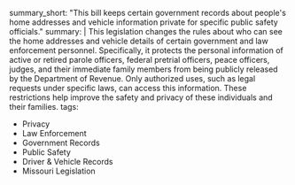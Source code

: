 summary_short: "This bill keeps certain government records about people's home addresses and vehicle information private for specific public safety officials."
summary: |
  This legislation changes the rules about who can see the home addresses and vehicle details of certain government and law enforcement personnel. Specifically, it protects the personal information of active or retired parole officers, federal pretrial officers, peace officers, judges, and their immediate family members from being publicly released by the Department of Revenue. Only authorized uses, such as legal requests under specific laws, can access this information. These restrictions help improve the safety and privacy of these individuals and their families.
tags:
  - Privacy
  - Law Enforcement
  - Government Records
  - Public Safety
  - Driver & Vehicle Records
  - Missouri Legislation
